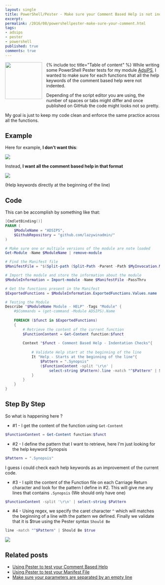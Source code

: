 ```yaml
---
layout: single
title: PowerShell/Pester - Make sure your Comment Based Help is not indented
excerpt: 
permalink: /2016/08/powershellpester-make-sure-your-comment.html
tags: 
- adsips
- pester
- powershell
published: true
comments: true
---
```


{% include toc title="Table of content" %}
<a href="{{ site.url }}/images/2016/20160822_PowerShellPester_-_Make_sure_your_Comment_Based_Help_is_not_indented/pester_logo__1425385033__-400x400.png" imageanchor="1" style="clear: left; float: left; margin-bottom: 1em; margin-right: 1em;"><img border="0" height="120" src="{{ site.url }}/images/2016/20160822_PowerShellPester_-_Make_sure_your_Comment_Based_Help_is_not_indented/pester_logo__2058964902__-200x200.png" width="120" /></a>
While writing some PowerShell Pester tests for my module <a href="https://www.powershellgallery.com/packages/AdsiPS/1.0.0.2" target="_blank">AdsiPS</a>, I wanted to make sure for each functions that all the help keywords of the comment based help were not indented.

Depending of the script editor you are using, the number of spaces or tabs might differ and once published on GitHub the code might looks not so pretty.

My goal is just to keep my code clean and enforce the same practice across all the functions.

## Example

Here for example, <b>I don't want this</b>:

<img border="0" src="{{ site.url }}/images/2016/20160822_PowerShellPester_-_Make_sure_your_Comment_Based_Help_is_not_indented/PowerShellPester-Indented_commentbasedhelp01__2057622999__-511x384.png" />

Instead, <b>I want all the comment based help in that format</b>

<img border="0" src="{{ site.url }}/images/2016/20160822_PowerShellPester_-_Make_sure_your_Comment_Based_Help_is_not_indented/PowerShellPester-Indented_commentbasedhelp02__99513925__-475x378.png" />

(Help keywords directly at the beginning of the line)

## Code

This can be accomplish by something like that:

```powershell
[CmdletBinding()]
PARAM (
    $ModuleName = "ADSIPS",
    $GithubRepository = "github.com/lazywinadmin/"
)

# Make sure one or multiple versions of the module are note loaded
Get-Module -Name $ModuleName | remove-module

# Find the Manifest file
$ManifestFile = "$(Split-path (Split-Path -Parent -Path $MyInvocation.MyCommand.Definition))\$ModuleName\$ModuleName.psd1"

# Import the module and store the information about the module
$ModuleInformation = Import-module -Name $ManifestFile -PassThru

# Get the functions present in the Manifest
$ExportedFunctions = $ModuleInformation.ExportedFunctions.Values.name

# Testing the Module
Describe "$ModuleName Module - HELP" -Tags "Module" {
    #$Commands = (get-command -Module ADSIPS).Name
    
    FOREACH ($funct in $ExportedFunctions)
    {
        # Retrieve the content of the current function
        $FunctionContent = Get-Content function:$funct
        
        Context "$funct - Comment Based Help - Indentation Checks"{
            
            # Validate Help start at the beginning of the line
            It "Help - Starts at the beginning of the line"{
                $Pattern = ".Synopsis"
                ($FunctionContent -split '\r\n' |
                    select-string $Pattern).line -match "^$Pattern" | Should Be $true
            }
        }
    }
}
```

## Step By Step

So what is happening here ?

* #1 - I get the content of the function using `Get-Content`

```powershell
$FunctionContent = Get-Content function:$funct
```

* #2 - I define the pattern that I want to retrieve, here I'm just looking for the help keyword Synopsis

```powershell
$Pattern = ".Synopsis"
```

I guess i could check each help keywords as an improvement of the current code.

* #3 - I split the content of the Function file on each Carriage Return character and look for the pattern I define in #2. This will give me any lines that contains `.Synopsis` (We should only have one)

```powershell
$FunctionContent -split '\r\n' | select-string $Pattern
```

* #4 - Using regex, we specify the caret character `^` which will matches the beginning of a line with the pattern we defined. Finally we validate that it is $true using the Pester syntax `Should Be`

```powershell
line -match "^$Pattern" | Should Be $true
```

<img border="0" src="{{ site.url }}/images/2016/20160822_PowerShellPester_-_Make_sure_your_Comment_Based_Help_is_not_indented/PowerShellPester-Indented_commentbasedhelp03__40354873__-834x329.png"/>

## Related posts

* <a href="{{ site.url }}/2016/05/using-pester-to-test-your-comment-based.html" target="_blank">Using Pester to test your Comment Based Help</a>
* <a href="{{ site.url }}/2016/05/using-pester-to-test-your-manifest-file.html" target="_blank">Using Pester to test your Manifest File</a>
* <a href="{{ site.url }}/2016/08/powershellpester-make-sure-your.html" target="_blank">Make sure your parameters are separated by an empty line</a>